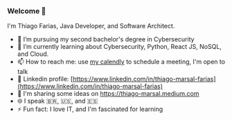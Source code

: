 ### Welcome 👋

I'm Thiago Farias, Java Developer, and Software Architect.

- 🔭 I’m pursuing my second bachelor's degree in Cybersecurity
- 🌱 I’m currently learning about Cybersecurity, Python, React JS, NoSQL, and Cloud.
- 📫 How to reach me: use [my calendly](https://calendly.com/thiagomarsal) to schedule a meeting, I'm open to talk
- 🔗 Linkedin profile: [https://www.linkedin.com/in/thiago-marsal-farias](https://www.linkedin.com/in/thiago-marsal-farias)
- 💬 I'm sharing some ideas on https://thiago-marsal.medium.com
- 🌐 I speak 🇧🇷, 🇺🇸, and 🇪🇸
- ⚡ Fun fact: I love IT, and I'm fascinated for learning
